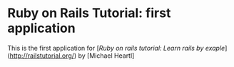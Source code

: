 # Ruby on Rails Tutorial: first application

This is the first application for [*Ruby on rails tutorial: Learn rails by exaple*] (http://railstutorial.org/) by [Michael Heartl]